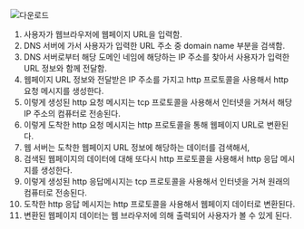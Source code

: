 
![다운로드](https://user-images.githubusercontent.com/50267433/147085701-04b6c975-251a-4e12-a90d-31d754e5d8b3.png)


1. 사용자가 웹브라우저에 웹페이지 URL을 입력함.
2. DNS 서버에 가서 사용자가 입력한 URL 주소 중 domain name 부분을 검색함.
3. DNS 서버로부터 해당 도메인 네임에 해당하는 IP 주소를 찾아서 사용자가 입력한 URL 정보와 함께 전달함.
4. 웹페이지 URL 정보와 전달받은 IP 주소를 가지고 http 프로토콜을 사용해서 http 요청 메시지를 생성한다.   
5. 이렇게 생성된 http 요청 메시지는 tcp 프로토콜을 사용해서 인터넷을 거쳐서 해당 IP 주소의 컴퓨터로 전송된다.
6. 이렇게 도착한 http 요청 메시지는 http 프로토콜을 통해 웹페이지 URL로 변환된다.
7. 웹 서버는 도착한 웹페이지 URL 정보에 해당하는 데이터를 검색해서,
8. 검색된 웹페이지의 데이터에 대해 또다시 http 프로토콜을 사용해서 http 응답 메시지를 생성한다.
9. 이렇게 생성된 http 응답메시지는 tcp 프로토콜을 사용해서 인터넷을 거쳐 원래의 컴퓨터로 전송된다.
10. 도착한 http 응답 메시지는 http 프로토콜을 사용해서 웹페이지 데이터로 변환된다.
11. 변환된 웹페이지 데이터는 웹 브라우저에 의해 출력되어 사용자가 볼 수 있게 된다.
